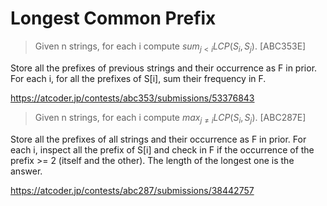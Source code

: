 # Longest Common Prefix

> Given n strings, for each i compute $sum_{j \lt i} LCP(S_i, S_j)$. [ABC353E]

Store all the prefixes of previous strings and their occurrence as F in prior. 
For each i, for all the prefixes of S[i], sum their frequency in F.

<https://atcoder.jp/contests/abc353/submissions/53376843>

> Given n strings, for each i compute $max_{j \neq i} LCP(S_i, S_j)$. [ABC287E]

Store all the prefixes of all strings and their occurrence as F in prior. 
For each i, inspect all the prefix of S[i] and check in F if the occurrence of the prefix >= 2 (itself and the other). The length of the longest one is the answer.

<https://atcoder.jp/contests/abc287/submissions/38442757>